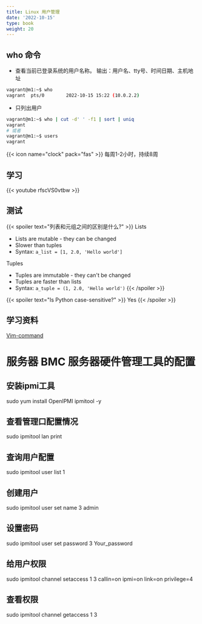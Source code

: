 ```yaml
---
title: Linux 用户管理
date: '2022-10-15'
type: book
weight: 20
---
```


<!--more-->

## who 命令
- 查看当前已登录系统的用户名称。 输出：用户名、tty号、时间日期、主机地址
```bash
vagrant@m1:~$ who
vagrant  pts/0        2022-10-15 15:22 (10.0.2.2)
```
- 只列出用户
```bash
vagrant@m1:~$ who | cut -d' ' -f1 | sort | uniq
vagrant
# 或者
vagrant@m1:~$ users
vagrant

```

{{< icon name="clock" pack="fas" >}} 每周1-2小时，持续8周

## 学习

{{< youtube rfscVS0vtbw >}}

## 测试

{{< spoiler text="列表和元组之间的区别是什么?" >}}
Lists

- Lists are mutable - they can be changed
- Slower than tuples
- Syntax: `a_list = [1, 2.0, 'Hello world']`

Tuples

- Tuples are immutable - they can't be changed
- Tuples are faster than lists
- Syntax: `a_tuple = (1, 2.0, 'Hello world')`
  {{< /spoiler >}}

{{< spoiler text="Is Python case-sensitive?" >}}
Yes
{{< /spoiler >}}

## 学习资料
[Vim-command](https://yelog.org/2017/03/06/Vim-command/)


# 服务器 BMC 服务器硬件管理工具的配置

## 安装ipmi工具
sudo yum install OpenIPMI ipmitool -y

## 查看管理口配置情况
sudo ipmitool lan print
## 查询用户配置
sudo ipmitool user list 1
## 创建用户
sudo ipmitool user  set name 3 admin

## 设置密码
sudo ipmitool user  set password 3 Your_password
## 给用户权限
sudo ipmitool channel setaccess 1 3 callin=on ipmi=on link=on privilege=4
## 查看权限
sudo ipmitool channel getaccess 1 3


